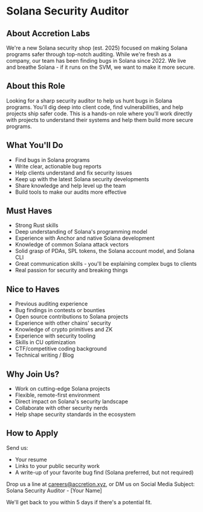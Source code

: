 # Solana Security Auditor

## About Accretion Labs
We're a new Solana security shop (est. 2025) focused on making Solana programs safer through top-notch auditing. While we're fresh as a company, our team has been finding bugs in Solana since 2022. We live and breathe Solana - if it runs on the SVM, we want to make it more secure.

## About this Role
Looking for a sharp security auditor to help us hunt bugs in Solana programs. You'll dig deep into client code, find vulnerabilities, and help projects ship safer code. This is a hands-on role where you'll work directly with projects to understand their systems and help them build more secure programs.

## What You'll Do
* Find bugs in Solana programs
* Write clear, actionable bug reports
* Help clients understand and fix security issues
* Keep up with the latest Solana security developments
* Share knowledge and help level up the team
* Build tools to make our audits more effective

## Must Haves
* Strong Rust skills
* Deep understanding of Solana's programming model
* Experience with Anchor and native Solana development
* Knowledge of common Solana attack vectors
* Solid grasp of PDAs, SPL tokens, the Solana account model, and Solana CLI
* Great communication skills - you'll be explaining complex bugs to clients
* Real passion for security and breaking things

## Nice to Haves
* Previous auditing experience
* Bug findings in contests or bounties
* Open source contributions to Solana projects
* Experience with other chains' security
* Knowledge of crypto primitives and ZK
* Experience with security tooling
* Skills in CU optimization
* CTF/competitive coding background
* Technical writing / Blog

## Why Join Us?
* Work on cutting-edge Solana projects
* Flexible, remote-first environment
* Direct impact on Solana's security landscape
* Collaborate with other security nerds
* Help shape security standards in the ecosystem

## How to Apply
Send us:
* Your resume
* Links to your public security work
* A write-up of your favorite bug find (Solana preferred, but not required)

Drop us a line at careers@accretion.xyz, or DM us on Social Media
Subject: Solana Security Auditor - [Your Name]

We'll get back to you within 5 days if there's a potential fit.
